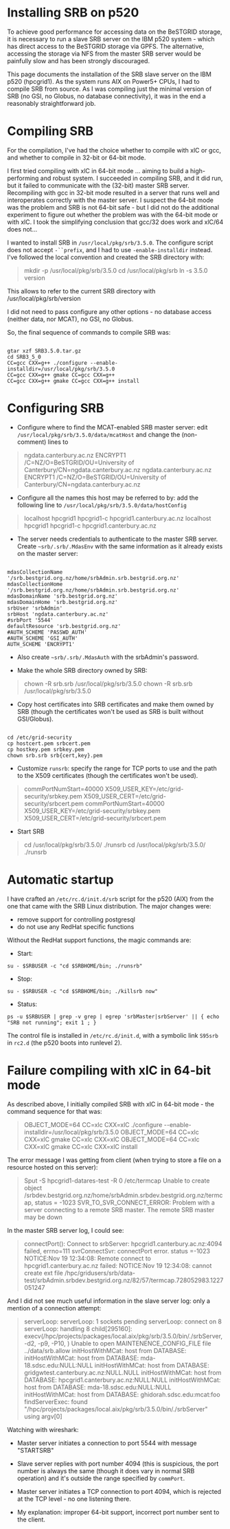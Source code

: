 # Installing SRB on p520

To achieve good performance for accessing data on the BeSTGRID storage, it is necessary to run a slave SRB server on the IBM p520 system - which has direct access to the BeSTGRID storage via GPFS.  The alternative, accessing the storage via NFS from the master SRB server would be painfully slow and has been strongly discouraged.

This page documents the installation of the SRB slave server on the IBM p520 (hpcgrid1).  As the system runs AIX on Power5+ CPUs, I had to compile SRB from source.  As I was compiling just the minimal version of SRB (no GSI, no Globus, no database connectivity), it was in the end a reasonably straightforward job.

# Compiling SRB

For the compilation, I've had the choice whether to compile with xlC or gcc, and whether to compile in 32-bit or 64-bit mode.

I first tried compiling with xlC in 64-bit mode ... aiming to build a high-performing and robust system.  I succeeded in compiling SRB, and it did run, but it failed to communicate with the (32-bit) master SRB server.  Recompiling with gcc in 32-bit mode resulted in a server that runs well and interoperates correctly with the master server.  I suspect the 64-bit mode was the problem and SRB is not 64-bit safe - but I did not do the additional experiment to figure out whether the problem was with the 64-bit mode or with xlC.  I took the simplifying conclusion that gcc/32 does work and xlC/64 does not...

I wanted to install SRB in `/usr/local/pkg/srb/3.5.0`.  The configure script does not accept `-``prefix`, and I had to use `-enable-installdir` instead.  I've followed the local convention and created the SRB directory with:

>  mkdir -p /usr/local/pkg/srb/3.5.0
>  cd /usr/local/pkg/srb
>  ln -s 3.5.0 version

This allows to refer to the current SRB directory with /usr/local/pkg/srb/version

I did not need to pass configure any other options - no database access (neither data, nor MCAT), no GSI, no Globus.

So, the final sequence of commands to compile SRB was:

``` 

gtar xzf SRB3.5.0.tar.gz
cd SRB3_5_0
CC=gcc CXX=g++ ./configure --enable-installdir=/usr/local/pkg/srb/3.5.0
CC=gcc CXX=g++ gmake CC=gcc CXX=g++
CC=gcc CXX=g++ gmake CC=gcc CXX=g++ install

```

# Configuring SRB

- Configure where to find the MCAT-enabled SRB master server: edit `/usr/local/pkg/srb/3.5.0/data/mcatHost` and change the (non-comment) lines to


>  ngdata.canterbury.ac.nz
>  ENCRYPT1
>  /C=NZ/O=BeSTGRID/OU=University of Canterbury/CN=ngdata.canterbury.ac.nz
>  ngdata.canterbury.ac.nz
>  ENCRYPT1
>  /C=NZ/O=BeSTGRID/OU=University of Canterbury/CN=ngdata.canterbury.ac.nz

- Configure all the names this host may be referred to by: add the following line to `/usr/local/pkg/srb/3.5.0/data/hostConfig`


>  localhost hpcgrid1 hpcgrid1-c hpcgrid1.canterbury.ac.nz
>  localhost hpcgrid1 hpcgrid1-c hpcgrid1.canterbury.ac.nz

- The server needs credentials to authenticate to the master SRB server.  Create `~srb/.srb/.MdasEnv` with the same information as it already exists on the master server:

``` 

mdasCollectionName '/srb.bestgrid.org.nz/home/srbAdmin.srb.bestgrid.org.nz'
mdasCollectionHome '/srb.bestgrid.org.nz/home/srbAdmin.srb.bestgrid.org.nz'
mdasDomainName 'srb.bestgrid.org.nz'
mdasDomainHome 'srb.bestgrid.org.nz'
srbUser 'srbAdmin'
srbHost 'ngdata.canterbury.ac.nz'
#srbPort '5544'
defaultResource 'srb.bestgrid.org.nz'
#AUTH_SCHEME 'PASSWD_AUTH'
#AUTH_SCHEME 'GSI_AUTH'
AUTH_SCHEME 'ENCRYPT1'

```
- Also create `~srb/.srb/.MdasAuth` with the srbAdmin's password.

- Make the whole SRB directory owned by SRB:


>  chown -R srb.srb /usr/local/pkg/srb/3.5.0
>  chown -R srb.srb /usr/local/pkg/srb/3.5.0

- Copy host certificates into SRB certificates and make them owned by SRB (though the certificates won't be used as SRB is built without GSI/Globus).

``` 

cd /etc/grid-security
cp hostcert.pem srbcert.pem
cp hostkey.pem srbkey.pem
chown srb.srb srb{cert,key}.pem

```
- Customize `runsrb`: specify the range for TCP ports to use and the path to the X509 certificates (though the certificates won't be used).


>  commPortNumStart=40000
>  X509_USER_KEY=/etc/grid-security/srbkey.pem
>  X509_USER_CERT=/etc/grid-security/srbcert.pem
>  commPortNumStart=40000
>  X509_USER_KEY=/etc/grid-security/srbkey.pem
>  X509_USER_CERT=/etc/grid-security/srbcert.pem

- Start SRB


>  cd /usr/local/pkg/srb/3.5.0/
>  ./runsrb 
>  cd /usr/local/pkg/srb/3.5.0/
>  ./runsrb 

# Automatic startup

I have crafted an `/etc/rc.d/init.d/srb` script for the p520 (AIX) from the one that came with the SRB Linux distribution.  The major changes were:

- remove support for controlling postgresql
- do not use any RedHat specific functions

Without the RedHat support functions, the magic commands are:

- Start: 

``` 
su - $SRBUSER -c "cd $SRBHOME/bin; ./runsrb"
```
- Stop: 

``` 
su - $SRBUSER -c "cd $SRBHOME/bin; ./killsrb now"
```
- Status: 

``` 
ps -u $SRBUSER | grep -v grep | egrep 'srbMaster|srbServer' || { echo "SRB not running"; exit 1 ; }
```

The control file is installed in `/etc/rc.d/init.d`, with a symbolic link `S95srb` in `rc2.d` (the p520 boots into runlevel 2).

# Failure compiling with xlC in 64-bit mode

As described above, I initially compiled SRB with xlC in 64-bit mode - the command sequence for that was:

>  OBJECT_MODE=64 CC=xlc CXX=xlC ./configure --enable-installdir=/usr/local/pkg/srb/3.5.0
>  OBJECT_MODE=64 CC=xlc CXX=xlC gmake CC=xlc CXX=xlC 
>  OBJECT_MODE=64 CC=xlc CXX=xlC gmake CC=xlc CXX=xlC install

The error message I was getting from client (when trying to store a file on a resource hosted on this server):

>  Sput -S hpcgrid1-datares-test -R 0 /etc/termcap 
>  Unable to create object /srbdev.bestgrid.org.nz/home/srbAdmin.srbdev.bestgrid.org.nz/termcap, status = -1023
>  SVR_TO_SVR_CONNECT_ERROR: Problem with a server connecting to a remote SRB master. The remote SRB master may be down

In the master SRB server log, I could see:

>  connectPort(): Connect to srbServer: hpcgrid1.canterbury.ac.nz:4094 failed, errno=111
>  svrConnectSvr: connectPort error. status =-1023
>  NOTICE:Nov 19 12:34:08: Remote connect to hpcgrid1.canterbury.ac.nz failed: 
>  NOTICE:Nov 19 12:34:08: cannot create ext file /hpc/gridusers/srb/data-test/srbAdmin.srbdev.bestgrid.org.nz/82/57/termcap.728052983.1227051247

And I did not see much useful information in the slave server log: only a mention of a connection attempt:

>  serverLoop: serverLoop: 1 sockets pending
>  serverLoop: connect on 8
>  serverLoop:             handling 8
>  child[295160]: execv(/hpc/projects/packages/local.aix/pkg/srb/3.5.0/bin/./srbServer, -d2, -p9, -P10, )
>  Unable to open MAINTENENCE_CONFIG_FILE file ../data/srb.allow
>  initHostWithMCat: host from DATABASE: 
>  initHostWithMCat: host from DATABASE: mda-18.sdsc.edu:NULL:NULL
>  initHostWithMCat: host from DATABASE: gridgwtest.canterbury.ac.nz:NULL.NULL
>  initHostWithMCat: host from DATABASE: hpcgrid1.canterbury.ac.nz:NULL:NULL
>  initHostWithMCat: host from DATABASE: mda-18.sdsc.edu:NULL:NULL
>  initHostWithMCat: host from DATABASE: ghidorah.sdsc.edu:mcat:foo
>  findServerExec: found "/hpc/projects/packages/local.aix/pkg/srb/3.5.0/bin/./srbServer" using argv[0]

Watching with wireshark: 

- Master server initiates a connection to port 5544 with message "STARTSRB"
- Slave server replies with port number 4094 (this is suspicious, the port number is always the same (though it does vary in normal SRB operation) and it's outside the range specified by `commPort`.
- Master server initiates a TCP connection to port 4094, which is rejected at the TCP level - no one listening there.

- My explanation: improper 64-bit support, incorrect port number sent to the client.
